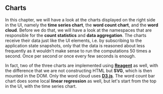## Charts
In this chapter, we will have a look at the charts displayed on the right side in the UI, namely the **time series chart**, the **word count chart**, and the **word cloud**. Before we do that, we will have a look at the namespaces that are responsible for the **count statistics** and **data aggregation**. The charts receive their data just like the UI elements, i.e. by subscribing to the application state snapshots, only that the data is reasoned about less frequently as it wouldn't make sense to run the computations 50 times a second. Once per second or once every few seconds is enough.

In fact, two of the three charts are implemented using **[Reagent](https://github.com/reagent-project/reagent)** as well, with the difference that we are not constructing HTML but **SVG**, which is then mounted in the DOM. Only the word cloud uses **[D3.js](http://d3js.org)**. The word count bar chart does some local **linear regression** as well, but let's start from the top in the UI, with the time series chart.
